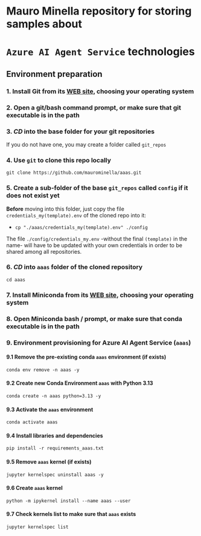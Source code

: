 # Mauro Minella repository for storing samples about<br/>
# `Azure AI Agent Service`  technologies

## Environment preparation

### 1. Install Git from its [WEB site](https://git-scm.com/downloads), choosing your operating system

### 2. Open a git/bash command prompt, or make sure that git executable is in the path

### 3. ***CD*** into the base folder for your git repositories
If you do not have one, you may create a folder called `git_repos`

### 4. Use `git` to clone this repo locally
```git clone https://github.com/maurominella/aaas.git```

### 5. Create a sub-folder of the base `git_repos` called `config` if it does not exist yet
**Before** moving into this folder, just copy the file `credentials_my(template).env` of the cloned repo into it:<br/>
- ```cp "./aaas/credentials_my(template).env" ./config```

The file `./config/credentials_my.env` -without the final `(template)` in the name- will have to be updated with your own credentials in order to be shared among all repositories.

### 6. ***CD*** into `aaas` folder of the cloned repository
```cd aaas```

### 7. Install Miniconda from its [WEB site](https://www.anaconda.com/docs/getting-started/miniconda/install), choosing your operating system

### 8. Open Miniconda bash / prompt, or make sure that conda executable is in the path

### 9. Environment provisioning for Azure AI Agent Service (`aaas`)

#### 9.1 Remove the pre-existing conda `aaas` environment (if exists)
```conda env remove -n aaas -y```

#### 9.2 Create new Conda Environment `aaas` with Python 3.13
```conda create -n aaas python=3.13 -y```

#### 9.3 Activate the `aaas` environment
```conda activate aaas```

#### 9.4 Install libraries and dependencies
```pip install -r requirements_aaas.txt```

#### 9.5 Remove `aaas` kernel (if exists)
```jupyter kernelspec uninstall aaas -y```

#### 9.6 Create `aaas` kernel 
```python -m ipykernel install --name aaas --user```

#### 9.7 Check kernels list to make sure that `aaas` exists
```jupyter kernelspec list```
